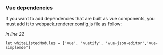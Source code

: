 ### Vue dependencies

If you want to add dependencies that are built as vue components, you must add it to webpack.renderer.config.js file as follow:

_in line 22_
```
let whiteListedModules = ['vue', 'vuetify', 'vue-json-editor','vue-simplemde']
```
